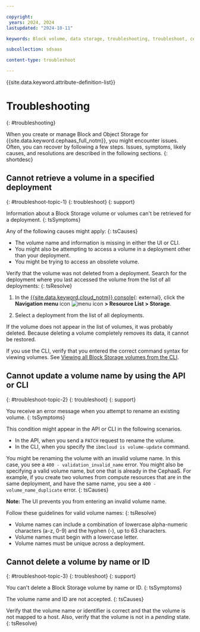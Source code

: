 ```yaml
---

copyright:
 years: 2024, 2024
lastupdated: "2024-10-11"

keywords: Block volume, data storage, troubleshooting, troubleshoot, cephaas, ceph as a service

subcollection: sdsaas

content-type: troubleshoot

---
```


{{site.data.keyword.attribute-definition-list}}

# Troubleshooting
{: #troubleshooting}

When you create or manage Block and Object Storage for {{site.data.keyword.cephaas_full_notm}}, you might encounter issues. Often, you can recover by following a few steps. Issues, symptoms, likely causes, and resolutions are described in the following sections.
{: shortdesc}

## Cannot retrieve a volume in a specified deployment
{: #troubleshoot-topic-1}
{: troubleshoot}
{: support}

Information about a Block Storage volume or volumes can't be retrieved for a deployment.
{: tsSymptoms}

Any of the following causes might apply:
{: tsCauses}

* The volume name and information is missing in either the UI or CLI.
* You might also be attempting to access a volume in a deployment other than your deployment.
* You might be trying to access an obsolete volume.

Verify that the volume was not deleted from a deployment. Search for the deployment where you last accessed the volume from the list of all deployments:
{: tsResolve}

1. In the [{{site.data.keyword.cloud_notm}} console](/login){: external}, click the **Navigation menu** icon ![menu icon](../icons/icon_hamburger.svg) **> Resource List > Storage**.

1. Select a deployment from the list of all deployments.

If the volume does not appear in the list of volumes, it was probably deleted. Because deleting a volume completely removes its data, it cannot be restored.

If you use the CLI, verify that you entered the correct command syntax for viewing volumes. See [Viewing all Block Storage volumes from the CLI](/docs/sdsaas?topic=sdsaas-view-sds-volume&interface=cli#viewall-vol-cli).

## Cannot update a volume name by using the API or CLI
{: #troubleshoot-topic-2}
{: troubleshoot}
{: support}

You receive an error message when you attempt to rename an existing volume.
{: tsSymptoms}

This condition might appear in the API or CLI in the following scenarios.

* In the API, when you send a `PATCH` request to rename the volume.
* In the CLI, when you specify the `ibmcloud is volume-update` command.

You might be renaming the volume with an invalid volume name. In this case, you see a `400 - validation_invalid_name` error.
You might also be specifying a valid volume name, but one that is already in the CephaaS. For example, if you create two volumes from compute resources that are in the same deployment, and have the same name, you see a `400 - volume_name_duplicate` error.
{: tsCauses}

**Note:** The UI prevents you from entering an invalid volume name.

Follow these guidelines for valid volume names:
{: tsResolve}

* Volume names can include a combination of lowercase alpha-numeric characters (a-z, 0-9) and the hyphen (-), up to 63 characters.
* Volume names must begin with a lowercase letter.
* Volume names must be unique across a deployment.

## Cannot delete a volume by name or ID
{: #troubleshoot-topic-3}
{: troubleshoot}
{: support}

You can't delete a Block Storage volume by name or ID.
{: tsSymptoms}

The volume name and ID are not accepted.
{: tsCauses}

Verify that the volume name or identifier is correct and that the volume is not mapped to a host. Also, verify that the volume is not in a _pending_ state.
{: tsResolve}

